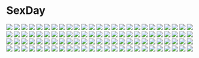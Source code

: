 # SexDay
![](https://konachan.com/jpeg/42487108d49c1b0485cf3c94f6b41730/Konachan.com%20-%20110979%20aoyama_sumika%20black_hair%20bow%20brown_eyes%20clouds%20coffee-kizoku%20food%20original%20school_uniform%20sky%20umbrella.jpg)
![](https://konachan.com/jpeg/9fb4790171fc89b5ef2f6b2060c8f9a3/Konachan.com%20-%20174541%20aisaka_sarina%20blood%20breasts%20brown_hair%20censored%20game_cg%20hulotte%20ikegami_akane%20nipples%20nude%20open_shirt%20penis%20purple_eyes%20pussy%20sex%20tears.jpg)
![](https://konachan.com/jpeg/36d3391a2debfa91f6d19c04a3b2dc27/Konachan.com%20-%20272894%20blush%20close%20dress%20gotoh510%20green_eyes%20green_hair%20komeiji_koishi%20petals%20phone%20short_hair%20signed%20touhou.jpg)
![](https://konachan.com/jpeg/6750addf88d76a60426d8e938fd5b783/Konachan.com%20-%2021672%20blame%20cibo.jpg)
![](https://konachan.com/jpeg/c0aeaeef46fd85f6703d085bc69d87b5/Konachan.com%20-%20234598%20blonde_hair%20blue_eyes%20brown_eyes%20brown_hair%20death_smiles%20group%20pink_hair%20red_eyes%20rento_%28rukeai%29%20waifu2x.jpg)
![](https://konachan.com/image/aa85c4292fc25519f25109da75813273/Konachan.com%20-%20243953%20black_hair%20breasts%20long_hair%20original%20saraki%20signed%20sky%20stars%20thighhighs%20tree.jpg)
![](https://konachan.com/image/bb2f6687d12fb8e8e49279b2dbd7bc7c/Konachan.com%20-%2084953%20dress%20feathers%20gray_hair%20green_eyes%20hat%20index%20long_hair%20magic%20nun%20shiiku%20to_aru_majutsu_no_index.jpg)
![](https://konachan.com/image/e7a5862329623b30b647ee46c2152987/Konachan.com%20-%20106182%20breasts%20empress%20game_cg%20green_hair%20mamiya_marika%20nipples%20panties%20sei_shoujo%20starless%20thighhighs%20topless%20underwear.jpg)
![](https://konachan.com/image/ca41e6b4245785dd13380adf5508490a/Konachan.com%20-%20113509%20aqua_eyes%20choker%20idolmaster%20takatsuki_yayoi%20twintails%20yamaque.jpg)
![](https://konachan.com/jpeg/46e75cb5ebf5ce1e4a7075411ba51bd7/Konachan.com%20-%20227485%20blush%20breasts%20collar%20foxgirl%20game_cg%20gray_eyes%20gray_hair%20nipples%20no_bra%20nopan%20nude%20ofuda%20pussy%20skirt_lift%20tail%20uncensored%20wanaca%20white_hair%20yukata.jpg)
![](https://konachan.com/image/7278f868852f14053e7153a3b8347f0a/Konachan.com%20-%20146577%20black_hair%20blue_eyes%20boots%20elbow_gloves%20fire%20gloves%20long_hair%20na_young_lee%20original%20thighhighs%20white_hair.jpg)
![](https://konachan.com/image/de31985479a475bc2a0b1475eba6c8b0/Konachan.com%20-%2029611%20ai_yori_aoshi%20sakuraba_aoi.jpg)
![](https://konachan.com/image/d17695865995618a7c39c388590689ba/Konachan.com%20-%20244886%20bandage%20breasts%20cleavage%20danua%20granblue_fantasy%20horns%20necklace%20pointed_ears%20red_eyes%20walkalone.jpg)
![](https://konachan.com/image/dd2692d28f1102b96d8304a16419154f/Konachan.com%20-%20268818%20blonde_hair%20blue_eyes%20dress%20flowers%20paper%20petals%20tagme_%28artist%29%20violet_evergarden%20violet_evergarden_%28character%29%20water.jpg)
![](https://konachan.com/jpeg/906c03af887f95d1492826c88aed3492/Konachan.com%20-%20297730%20blue_eyes%20bow%20breasts%20brown_hair%20censored%20condom%20cum%20fang%20long_hair%20makamati%20navel%20nipples%20nude%20original%20penis%20pussy%20skirt%20thighhighs%20vibrator.jpg)
![](https://konachan.com/image/01d9c8fc540f351e97ef0d33ab1f6138/Konachan.com%20-%20165937%202girls%20bell%20blue_eyes%20blue_hair%20catgirl%20choker%20collar%20fang%20goth-loli%20loli%20long_hair%20mvv%20original%20panties%20pink_hair%20tail%20thighhighs%20underwear.jpg)
![](https://konachan.com/image/26a8a43b19eeb3946c831a3573be09ed/Konachan.com%20-%20150452%20animal%20blonde_hair%20blue_eyes%20cat%20masaki_%28machisora%29%20original%20pantyhose.jpg)
![](https://konachan.com/jpeg/0155ba491790b6ed2f09d95e418fb065/Konachan.com%20-%20202249%20anthropomorphism%20blush%20boyogo%20braids%20grass%20japanese_clothes%20kantai_collection%20long_hair%20monochrome%20paper%20shigure_%28kancolle%29%20signed%20sketch%20yukata.jpg)
![](https://konachan.com/image/943c8e0701b4a5b867a5836e648d954a/Konachan.com%20-%20109888%20breasts%20mamuru%20nipples%20no_bra%20nopan%20pussy%20white.jpg)
![](https://konachan.com/image/3b8bb08de5bf904d63bc2c7d2ef6eb69/Konachan.com%20-%2018634%20brown%20maid%20shirley_madison%20shirley_%28manga%29.jpg)
![](https://konachan.com/image/804fed4a141f1fff59bc0628218d60ef/Konachan.com%20-%2023984%20jigoku_shoujo.jpg)
![](https://konachan.com/image/1df3def4b519048a3a47720c487bd5d9/Konachan.com%20-%2096421%20blonde_hair%20bloomers%20brown_hair%20green_eyes%20green_hair%20hakurei_reimu%20hat%20kochiya_sanae%20long_hair%20miko%20red_eyes%20sky%20toranashi%20touhou%20witch%20yellow_eyes.jpg)
![](https://konachan.com/jpeg/7f61bf70b7942f7f89b9c8cee816a7ed/Konachan.com%20-%20258951%20black_hair%20brown_hair%20cake%20daidouji_tomoyo%20food%20fruit%20green_eyes%20kero%20lolita_fashion%20long_hair%20purple_eyes%20short_hair%20socks%20strawberry%20swordsouls.jpg)
![](https://konachan.com/jpeg/077506c1c398900964a20c380e9c751f/Konachan.com%20-%20238291%20aqua_eyes%20blonde_hair%20blush%20braids%20breasts%20everlasting_summer%20green_eyes%20hug%20huyase%20long_hair%20nipples%20nude%20purple_hair%20short_hair%20slavya%20white.jpg)
![](https://konachan.com/image/1ea3ad76e23b9a5381b583fe8b5e96ab/Konachan.com%20-%2011966%20.hack__%20.hack__sign%20sora_%28.hack__%29.jpg)
![](https://konachan.com/image/cd0ef088db6a1db6a5f484dbca38aff2/Konachan.com%20-%2067806%20blue_eyes%20bunnygirl%20da_capo%20konata%20kotori_love_ex_p%20long_hair%20red_hair%20shirakawa_kotori.jpg)
![](https://konachan.com/image/29c43106aebc5d76ee579f526ab17678/Konachan.com%20-%20156236%20ass%20bath%20blush%20choi_mochimazzui%20dark_skin%20gray_hair%20purple_eyes%20riunestuio%20tamako_market.jpg)
![](https://konachan.com/jpeg/cb35f268b39c05e84c9bde5ee71dfe43/Konachan.com%20-%20252284%20blush%20fingering%20kneehighs%20komone_ushio%20long_hair%20masturbation%20panties%20petals%20sakurauchi_riko%20school_uniform%20skirt%20underwear%20wink%20yellow_eyes.jpg)
![](https://konachan.com/image/be58fbdc68b1340777262470b04ca71d/Konachan.com%20-%20131880%20brown_hair%20carlos_toshiki%20jpeg_artifacts%20original%20stairs%20tree.jpg)
![](https://konachan.com/image/105ee165453a79a651506b8aa8101fae/Konachan.com%20-%20147645%20bed%20blush%20brown_eyes%20brown_hair%20food%20loli%20long_hair%20teddy_bear%20to_love_ru%20yuuki_mikan.jpg)
![](https://konachan.com/jpeg/d1ea7903c1d1c567d17c15cebaa29d29/Konachan.com%20-%20241427%20gun%20izetta%20red_eyes%20red_hair%20ribbons%20short_hair%20shuumatsu_no_izetta%20supernew%20sword%20uniform%20weapon%20white%20witch.jpg)
![](https://konachan.com/jpeg/be9f313e621fa1e41a53130e65b1fcac/Konachan.com%20-%20297933%202girls%20ass%20blue_eyes%20blue_hair%20brown_hair%20cropped%20ensemble_%28company%29%20kimishima_ao%20long_hair%20miyama_mizuki%20nekonishi_akie%20nipples%20nude%20purple_eyes%20yuri.jpg)
![](https://konachan.com/image/aa779aa6612be0104f31f6e3c304e7c8/Konachan.com%20-%20264659%20barefoot%20bell%20bikini%20blush%20braids%20breasts%20cleavage%20fang%20forest%20gloves%20group%20horns%20loli%20navel%20ponytail%20ribbons%20swimsuit%20topless%20tree%20wet%20zanzi.jpg)
![](https://konachan.com/jpeg/dbee3f9e6a8cdee55fb5126737d97142/Konachan.com%20-%20219858%20anthropomorphism%20disney%20donald_duck%20genderswap%20naso4%20white.jpg)
![](https://konachan.com/image/569824e74e5243541459f7159d6b4943/Konachan.com%20-%2097270%202girls%20blonde_hair%20blue_hair%20dress%20flandre_scarlet%20hat%20koenigsegg%20remilia_scarlet%20touhou%20vampire%20wings.jpg)
![](https://konachan.com/image/b95428158eeb96b59ccd37af272ec8ec/Konachan.com%20-%209751%20andou_mahoro%20mahoromatic.jpg)
![](https://konachan.com/jpeg/c76290d770204e36dcfb725fc9be5abc/Konachan.com%20-%20229162%20adachi_tenka%20apron%20ass%20cameltoe%20close%20game_cg%20loli%20nonohara_miki%20shoujo_ramune%20tanuki_soft%20underwear%20upskirt.jpg)
![](https://konachan.com/image/7217aa73ae335073ee069b0966200946/Konachan.com%20-%20183518%20black_eyes%20black_hair%20japanese_clothes%20long_hair%20narukana%20seinarukana%20swd3e2%20sword%20weapon%20zettai_ryouiki.jpg)
![](https://konachan.com/image/782131f240728ce7d8dd5ad529965027/Konachan.com%20-%20135021%20bikini%20megurine_luka%20pink_hair%20settyaro%20swimsuit%20vocaloid%20water.jpg)
![](https://konachan.com/jpeg/4716108fcc42fd1eb7ea6ba238c34705/Konachan.com%20-%20257587%20anthropomorphism%20boots%20breasts%20drink%20gray_hair%20hat%20hazuki_akaoto%20kantai_collection%20long_hair%20night%20pantyhose%20pola_%28kancolle%29%20yellow_eyes.jpg)
![](https://konachan.com/image/0e471087af8d3a3cc4e608c2e790a01e/Konachan.com%20-%2023488%20aika_s_granzchesta%20aria.jpg)
![](https://konachan.com/image/b68c0eabf52f42f33d9ea647512ebdbf/Konachan.com%20-%2057793%20hatsune_miku%20kagamine_rin%20koi_wa_sensou_%28vocaloid%29%20megurine_luka%20meiko%20rinko_%28pixiv304549%29%20vocaloid.jpg)
![](https://konachan.com/image/f46e1486ef41d3960ed9a0cda1556dfb/Konachan.com%20-%20159000%20black_hair%20blush%20food%20imouto_paradise%20imouto_paradise_2%20itou_life%20moonstone_cherry%20nanase_shizuku%20nipples%20see_through%20thighhighs%20twintails%20wet.jpg)
![](https://konachan.com/image/5329222019aee3e97e368bb04666eaca/Konachan.com%20-%2029494%20bed%20blush%20braids%20brown_hair%20cake%20dress%20food%20gothic%20kakizaki_megu%20lolita_fashion%20long_hair%20rozen_maiden%20signed%20snow%20suigintou%20vector%20watermark%20wings.jpg)
![](https://konachan.com/image/ecc3dc9d7a93f007b0ee8b0bbb9b6f22/Konachan.com%20-%20161308%20animal_ears%20chamcham%20fang%20green_hair%20loli%20samurai_spirits%20yebi-daruma.jpg)
![](https://konachan.com/jpeg/f16b3650585f8497d38e8bc0f59c3bcb/Konachan.com%20-%20292542%20barefoot%20braids%20breasts%20game_cg%20kobuichi%20long_hair%20navel%20nipples%20no_bra%20nopan%20pink_hair%20purple_eyes%20pussy%20shirt_lift%20twintails%20uncensored%20yuzusoft.jpg)
![](https://konachan.com/image/3d8a87f0d24a9715a77d0fbf7d2c3ba3/Konachan.com%20-%207226%20gagraphic%20japanese_clothes%20logo%20loli%20miko%20tororo%20watermark.jpg)
![](https://konachan.com/image/98adc12349180c6787e339bc5e413d40/Konachan.com%20-%20150505%20animal_ears%20aqua_eyes%20blonde_hair%20dress%20japanese_clothes%20original%20poco%20scenic%20sky%20tail.jpg)
![](https://konachan.com/jpeg/d379687e8009b8c2ef7acdd41b8922d4/Konachan.com%20-%2095246%20gin_kagami%20green_hair%20kagiyama_hina%20red_eyes%20touhou%20wings.jpg)
![](https://konachan.com/image/bdb91a8aeba12a009833310b987e66a2/Konachan.com%20-%20194947%20ass%20blush%20braids%20gray_hair%20green_eyes%20long_hair%20luo_tianyi%20onceskylark%20panties%20school_uniform%20skirt%20thighhighs%20tie%20underwear%20vocaloid%20vocaloid_china.jpg)
![](https://konachan.com/image/1de09618fa7f15231354176fa0d63532/Konachan.com%20-%20157850%20guitar%20instrument%20rojiko%20tagme.jpg)
![](https://konachan.com/jpeg/4c0b4526daa85d6df20e3b96af649f56/Konachan.com%20-%20105786%202girls%20blush%20breasts%20brown_eyes%20brown_hair%20dog_days%20doggirl%20fang%20flat_chest%20foxgirl%20green_eyes%20long_hair%20nipples%20nude%20ribbons%20tail%20wet%20yuri.jpg)
![](https://konachan.com/jpeg/7134abbf7110c30d3c69486a959923fd/Konachan.com%20-%2058246%20bakemonogatari%20monogatari_%28series%29%20senjougahara_hitagi%20vector.jpg)
![](https://konachan.com/image/8e414010110ac254cbb87801c96c9505/Konachan.com%20-%20166741%20goggles%20katana%20original%20phone%20skirt%20sword%20taisos%20weapon.jpg)
![](https://konachan.com/image/c1ea13211b664798399919c3f6a16ebf/Konachan.com%20-%20257371%20kagamine_len%20kagamine_rin%20lengchan_%28fu626878068%29%20loli%20male%20vocaloid.jpg)
![](https://konachan.com/jpeg/4b58939c1ad8932fbb7570775c66305d/Konachan.com%20-%20304223%20animal_ears%20aqua_eyes%20blonde_hair%20blush%20dress%20fang%20flat_chest%20foxgirl%20loli%20long_hair%20original%20summer_dress%20tail%20victor_%28tama_e_akira%29%20white.jpg)
![](https://konachan.com/image/fc0ec15dfd72415e51d649ac0e5f1e92/Konachan.com%20-%20219459%20all_male%20black_hair%20boots%20dokuga%20dorohedoro%20horns%20male%20orange_eyes%20short_hair%20skull%20tagme_%28artist%29%20tattoo.jpg)
![](https://konachan.com/jpeg/aa3372ca7c5a798839023ec9b30c310d/Konachan.com%20-%20228488%20animal_ears%20bikini%20black_hair%20blue_eyes%20brown_hair%20catgirl%20headphones%20long_hair%20short_hair%20swimsuit%20third-party_edit%20warmhouse.jpg)
![](https://konachan.com/image/5795f0d8bf4a9ceb2d5dde802a1ae597/Konachan.com%20-%20297896%20barefoot%20everfornever%20fate_grand_order%20fate_%28series%29%20long_hair%20twintails%20water%20yang_guifei_%28fate_grand_order%29.jpg)
![](https://konachan.com/jpeg/df592703d65b9290b4f8b80c9bf4c955/Konachan.com%20-%20304541%20bikini%20breasts%20chain%20cleavage%20crown%20dark_skin%20dress%20garter%20green_eyes%20long_hair%20navel%20necklace%20red_eyes%20ribbons%20saber%20stockings%20swimsuit%20wristwear.jpg)
![](https://konachan.com/image/8a1cd15775dc2e45640da53a851d98eb/Konachan.com%20-%20218500%20armor%20breasts%20cleavage%20collar%20green_eyes%20hanshu%20ikaros%20sora_no_otoshimono%20twintails%20wings.jpg)
![](https://konachan.com/image/18c329f9b46a3c32fd15f7d2a1e8069a/Konachan.com%20-%20224369%20aqua_eyes%20aqua_hair%20cake%20chibi%20dej_%28shiori2525%29%20food%20fruit%20headdress%20pink_hair%20ram_%28re%3Azero%29%20red_eyes%20rem_%28re%3Azero%29%20short_hair%20signed%20strawberry%20twins.jpg)
![](https://konachan.com/jpeg/38f7ed0b4b6b211f6d4869cc52ab8c3d/Konachan.com%20-%20236665%20agano_%28kancolle%29%20anthropomorphism%20black_hair%20blush%20food%20fruit%20kantai_collection%20kotatsu%20miss_cloud%20orange_%28fruit%29%20ron_syouco%20sleeping.jpg)
![](https://konachan.com/image/a4ed5429f3bd415ddcb35cfda0367a3e/Konachan.com%20-%2096236%20breasts%20cleavage%20original%20osamu.jpg)
![](https://konachan.com/image/f90a84918aef2f64af86e86f31ac9628/Konachan.com%20-%2050870%20animal_ears%20catgirl%20chen%20cirno%20fairy%20foxgirl%20group%20hakurei_reimu%20ibuki_suika%20konpaku_youmu%20miko%20rumia%20ryouma%20shrine%20touhou%20witch%20yakumo_ran.jpg)
![](https://konachan.com/image/e99c2257c210a14a1df379f6e343bfcd/Konachan.com%20-%20132413%20aqua_eyes%20blue_hair%20blush%20breasts%20cleavage%20hatsune_miku%20long_hair%20nude%20rankiryuu%20shower%20vocaloid%20wet.jpg)
![](https://konachan.com/image/faed619d03c410bed6726a64f24ca150/Konachan.com%20-%20132567%20akaza_akari%20pajamas%20school_uniform%20short_hair%20yuru_yuri.jpg)
![](https://konachan.com/jpeg/5682bd926e6d7a0869a1d4e70435b627/Konachan.com%20-%20208430%20assam_%28girls_und_panzer%29%20combat_vehicle%20darjeeling_%28girls_und_panzer%29%20girls_und_panzer%20pantyhose%20r-ex%20school_uniform%20skirt.jpg)
![](https://konachan.com/image/d19bd291ae36070eb0d0c676ebc97096/Konachan.com%20-%209927%20bikini%20skintight%20swimsuit%20tagme.jpg)
![](https://konachan.com/image/a1e61d012946a3ab562a09d7c3aa8de4/Konachan.com%20-%2037832%20anthropomorphism%20me%20os-tan%20soemy_yuka%20windows.jpg)
![](https://konachan.com/image/0db6561191a187ba7d015e56e5076cb5/Konachan.com%20-%2068111%20accelerator%20brown_hair%20glasses%20last_order%20pink_eyes%20red_eyes%20scarf%20short_hair%20to_aru_majutsu_no_index%20white_hair.jpg)
![](https://konachan.com/jpeg/765b43cd5b5de087f9cbddb398112a4d/Konachan.com%20-%20265258%202girls%20blush%20breasts%20brown_eyes%20censored%20gloves%20kiss%20logo%20long_hair%20nipples%20pussy%20pussy_juice%20rebe11%20red_hair%20skirt%20thighhighs%20tie%20watermark%20yuri.jpg)
![](https://konachan.com/jpeg/1ddb66e2895e2604798bfbc8dc989884/Konachan.com%20-%20241558%20ameno_sagiri%20blush%20breasts%20gradient%20green_eyes%20long_hair%20navel%20nigmatullin%20nipples%20panties%20pantyhose%20purple_hair%20shirt_lift%20skirt%20skirt_lift%20underwear.jpg)
![](https://konachan.com/image/b39d71543b199855eb73854a281e60ce/Konachan.com%20-%2081102%20animal_ears%20black_hair%20ch%40r%20long_hair%20necro-san%20original%20tagme.jpg)
![](https://konachan.com/image/986f80483b84ea87ef2e98d0ecaa699f/Konachan.com%20-%20179251%20anthropomorphism%20close%20kantai_collection%20kururi%20purple_eyes%20re-class_battleship%20white_hair.jpg)
![](https://konachan.com/image/10640d25c68ac918b6f4bd2a0c111a6e/Konachan.com%20-%20166199%20apron%20armor%20blue_hair%20boots%20building%20city%20gloves%20group%20gun%20headband%20long_hair%20male%20pink_eyes%20pink_hair%20riki-to%20robot%20scarf%20stairs%20sword%20weapon.jpg)
![](https://konachan.com/image/825cb2255baf672a880adafefc61dd57/Konachan.com%20-%20148391%20blush%20breasts%20censored%20emilia_hermit%20fingering%20green_eyes%20hundred%20long_hair%20masturbation%20nipples%20nude%20pussy%20pussy_juice%20wet%20white_hair.jpg)
![](https://konachan.com/jpeg/7ed0ba786cffdf9bcb4a9f456257bbc3/Konachan.com%20-%206003%20mahou_sensei_negima%20miyazaki_nodoka.jpg)
![](https://konachan.com/image/23636a2b85b5cd4c98b0b57a30d2848c/Konachan.com%20-%2016348%20edward_elric%20fullmetal_alchemist.jpg)
![](https://konachan.com/image/c7950a400f9cc4c4961a3447f78d5c27/Konachan.com%20-%20157768%20animal_ears%20gray_hair%20long_hair%20open_shirt%20original%20realistic%20zhang_wei_yi.jpg)
![](https://konachan.com/jpeg/f5d9bff2b9ab06c4501e5b72aa17a2de/Konachan.com%20-%20153652%20hatsune_miku%20ri-rihoo%20vocaloid.jpg)
![](https://konachan.com/jpeg/68a267a33c07f45b9071efecbe399e91/Konachan.com%20-%20168848%20abiko_hitomi%20blue_eyes%20blush%20brown_hair%20dress%20long_hair%20orange_hair%20petals%20short_hair%20tagme_%28character%29%20wedding_attire%20yellow_eyes.jpg)
![](https://konachan.com/jpeg/2f2bb8000732d92030e53e7fca58760b/Konachan.com%20-%20151026%20close%20game_cg%20giga%20kiss_bell%20marui%20nagatsuda_yumi.jpg)
![](https://konachan.com/image/a3c52e78cf558ec5545a0ba9b90ef7be/Konachan.com%20-%20109768%20brown_hair%20building%20city%20hat%20long_hair%20mecha%20original%20scenic%20tsumiki_%28dullahan74%29.jpg)
![](https://konachan.com/jpeg/83f32b665483264bdb16eccc872485ae/Konachan.com%20-%20118420%20black_hair%20breasts%20cleavage%20demon%20eyepatch%20flat_chest%20hat%20headband%20horns%20long_hair%20navel%20original%20pointed_ears%20purple_hair%20red_eyes%20ribbons%20white_hair.jpg)
![](https://konachan.com/image/f0642f5a900ecd499a546bfae72335bc/Konachan.com%20-%20142919%20sanka_rea%20sankarea.jpg)
![](https://konachan.com/jpeg/55d970ac7bbd83611d7f0025a59cc54f/Konachan.com%20-%20297474%20banishment%20building%20city%20clouds%20original%20scenic%20signed%20sky%20sunset.jpg)
![](https://konachan.com/jpeg/fda326330daa19620c7b9245557bf945/Konachan.com%20-%2095653%20animal_ears%20catgirl%20group%20kaenbyou_rin%20kazeharu%20komeiji_koishi%20komeiji_satori%20multiple_tails%20pointed_ears%20reiuji_utsuho%20tail%20touhou.jpg)
![](https://konachan.com/image/8cda79d42c8216d8767373d78bf119e0/Konachan.com%20-%2012331%20artoria_pendragon_%28all%29%20fate_%28series%29%20fate_stay_night%20saber.jpg)
![](https://konachan.com/image/098d30faf24a1e4fc495e0ecec23344a/Konachan.com%20-%2049723%20cirno%20cosplay%20fairy%20pokemon%20tail%20touhou.jpg)
![](https://konachan.com/jpeg/39f704c39f75d5bcf17bc47cfeb4a4c6/Konachan.com%20-%20244444%20bakemonogatari%20blonde_hair%20brown_eyes%20kissshot_acerolaorion_heartunderblade%20kizumonogatari%20long_hair%20monogatari_%28series%29%20oshino_shinobu%20vector.jpg)
![](https://konachan.com/image/42fd3289bcd7b78e82791088b6f22389/Konachan.com%20-%2080461%20ao_usagi%20barefoot%20blue_hair%20bow%20cirno%20dress%20fairy%20fang%20green_hair%20ribbons%20short_hair%20touhou%20wings.jpg)
![](https://konachan.com/image/2c6109f99c8de8a80c8fdf2ec82ac870/Konachan.com%20-%20211096%20ball%20bikini%20blush%20bow%20breasts%20cleavage%20crossover%20gintama%20group%20kaneki_ken%20long_hair%20male%20navel%20pokemon%20swimsuit%20ttheyue%20twintails%20vocaloid%20wink.jpg)
![](https://konachan.com/image/aa61df77560a856778183606ae16e581/Konachan.com%20-%2021182%20melty_blood%20shingetsutan_tsukihime%20sion_eltnam_atlasia.jpg)
![](https://konachan.com/image/df554f954ea55bd433e8fe07bf86bad8/Konachan.com%20-%20143237%20bandaid%20dengeki_moeoh%20hagiwara_onsen%20original%20pink_hair%20red_eyes%20school_uniform%20sunset.jpg)
![](https://konachan.com/jpeg/5fa44c1ae71615f1b8c84217a100439a/Konachan.com%20-%20238284%20furisode_%28pixilvina%29%20love_live%21_school_idol_project%20sonoda_umi.jpg)
![](https://konachan.com/jpeg/15a2ede1d3a082edde545bc4cebec2a9/Konachan.com%20-%20261433%20aqua_eyes%20blonde_hair%20blush%20kagamine_rin%20patzzi%20short_hair%20signed%20vocaloid%20wink.jpg)
![](https://konachan.com/jpeg/0703d201635400654fcb5e814b6c8c24/Konachan.com%20-%20258681%20animal_ears%20azur_lane%20bandage%20barefoot%20breasts%20collar%20doggirl%20fang%20gloves%20gray_hair%20long_hair%20moeki_yuuta%20navel%20panties%20red_eyes%20skirt%20tail%20underwear.jpg)
![](https://konachan.com/image/1cddebfab46cba88a9da02de92bfbcd8/Konachan.com%20-%2022510%20animal_ears%20ball%20beach%20bikini%20green_hair%20group%20inukami%20kawahira_keita%20nadeshiko%20red_hair%20scan%20sport%20swimsuit%20tail%20tomohane%20volleyball%20youko.jpg)
![](https://konachan.com/image/88e041cec442c8f7f496ec6c3a3f4a56/Konachan.com%20-%2030476%20sawachika_eri%20school_rumble%20suou_mikoto%20tsukamoto_tenma.jpg)
